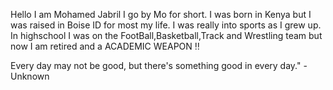 Hello I am Mohamed Jabril I go by Mo for short. I was born in Kenya but I was raised in Boise ID for most my life. I was really into sports as I grew up. In highschool I was on the FootBall,Basketball,Track and Wrestling team but now I am retired and a ACADEMIC WEAPON ‼️


Every day may not be good, but there's something good in every day." - Unknown

